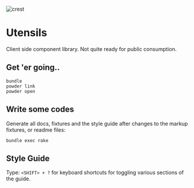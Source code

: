 
![crest](https://secure.gravatar.com/avatar/aa8ea677b07f626479fd280049b0e19f?s=75)

# Utensils
Client side component library. Not quite ready for public consumption.

## Get 'er going..

```
bundle
powder link
powder open
```

## Write some codes
Generate all docs, fixtures and the style guide after changes to
the markup fixtures, or readme files:

```
bundle exec rake
```

## Style Guide
Type: `<SHIFT> + ?` for keyboard shortcuts for toggling various sections
of the guide.

